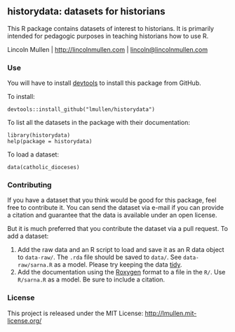 ## historydata: datasets for historians

This R package contains datasets of interest to historians. It is
primarily intended for pedagogic purposes in teaching historians how to
use R.

Lincoln Mullen | <http://lincolnmullen.com> |
<lincoln@lincolnmullen.com>

### Use

You will have to install [devtools](https://github.com/hadley/devtools) 
to install this package from GitHub.

To install: 

```
devtools::install_github("lmullen/historydata")
```

To list all the datasets in the package with their documentation:

```
library(historydata)
help(package = historydata)
```

To load a dataset:

```
data(catholic_dioceses)
```

### Contributing

If you have a dataset that you think would be good for this package,
feel free to contribute it. You can send the dataset via e-mail if you
can provide a citation and guarantee that the data is available under an
open license.

But it is much preferred that you contribute the dataset via a pull
request. To add a dataset:

1.  Add the raw data and an R script to load and save it as an R data
    object to `data-raw/`. The `.rda` file should be saved to `data/`.
    See `data-raw/sarna.R` as a model. Please try keeping the data
    [tidy][].
2.  Add the documentation using the [Roxygen][] format to a file in the
    `R/`. Use `R/sarna.R` as a model. Be sure to include a citation.

### License

This project is released under the MIT License:
<http://lmullen.mit-license.org/>

  [tidy]: http://www.jstatsoft.org/v59/i10
  [Roxygen]: http://roxygen.org/
